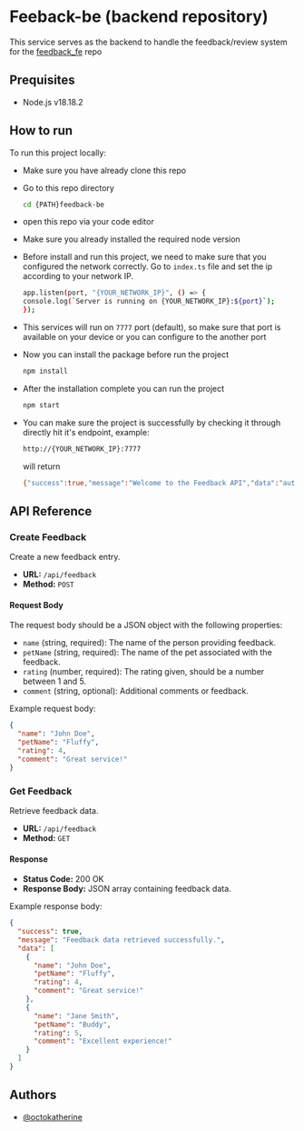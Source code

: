 # Feeback-be (backend repository)

This service serves as the backend to handle the feedback/review system for the [feedback_fe](https://github.com/faizkautsarr/feedback_fe) repo

## Prequisites

- Node.js v18.18.2

## How to run

To run this project locally:

- Make sure you have already clone this repo

- Go to this repo directory

  ```bash
  cd {PATH}feedback-be
  ```

- open this repo via your code editor

- Make sure you already installed the required node version

- Before install and run this project, we need to make sure that you configured the network correctly. Go to `index.ts` file and set the ip according to your network IP.

  ```bash
  app.listen(port, "{YOUR_NETWORK_IP}", () => {
  console.log(`Server is running on {YOUR_NETWORK_IP}:${port}`);
  });
  ```

- This services will run on `7777` port (default), so make sure that port is available on your device or you can configure to the another port

- Now you can install the package before run the project

  ```bash
  npm install
  ```

- After the installation complete you can run the project

  ```bash
  npm start
  ```

- You can make sure the project is successfully by checking it through directly hit it's endpoint, example:

  ```bash
  http://{YOUR_NETWORK_IP}:7777

  ```

  will return

  ```bash
  {"success":true,"message":"Welcome to the Feedback API","data":"author, faiz k."}

  ```

## API Reference

### Create Feedback

Create a new feedback entry.

- **URL:** `/api/feedback`
- **Method:** `POST`

#### Request Body

The request body should be a JSON object with the following properties:

- `name` (string, required): The name of the person providing feedback.
- `petName` (string, required): The name of the pet associated with the feedback.
- `rating` (number, required): The rating given, should be a number between 1 and 5.
- `comment` (string, optional): Additional comments or feedback.

Example request body:

```json
{
  "name": "John Doe",
  "petName": "Fluffy",
  "rating": 4,
  "comment": "Great service!"
}
```

### Get Feedback

Retrieve feedback data.

- **URL:** `/api/feedback`
- **Method:** `GET`

#### Response

- **Status Code:** 200 OK
- **Response Body:** JSON array containing feedback data.

Example response body:

```json
{
  "success": true,
  "message": "Feedback data retrieved successfully.",
  "data": [
    {
      "name": "John Doe",
      "petName": "Fluffy",
      "rating": 4,
      "comment": "Great service!"
    },
    {
      "name": "Jane Smith",
      "petName": "Buddy",
      "rating": 5,
      "comment": "Excellent experience!"
    }
  ]
}
```

## Authors

- [@octokatherine](https://www.github.com/faizkautsarr)
